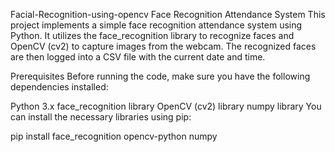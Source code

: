 Facial-Recognition-using-opencv
Face Recognition Attendance System
This project implements a simple face recognition attendance system using Python. It utilizes the face_recognition library to recognize faces and OpenCV (cv2) to capture images from the webcam. The recognized faces are then logged into a CSV file with the current date and time.

Prerequisites
Before running the code, make sure you have the following dependencies installed:

Python 3.x
face_recognition library
OpenCV (cv2) library
numpy library
You can install the necessary libraries using pip:

pip install face_recognition opencv-python numpy
